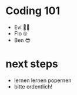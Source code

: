 # Coding 101

- Evi 🤷‍♀️
- Flo 🙄
- Ben 😎


# next steps 
- lernen lernen popernen
- bitte ordentlich!
